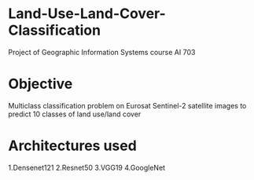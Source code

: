 # Land-Use-Land-Cover-Classification
Project of Geographic Information Systems course AI 703

# Objective
Multiclass classification problem on Eurosat Sentinel-2 satellite images to predict 10 classes of land use/land cover

# Architectures used

1.Densenet121
2.Resnet50
3.VGG19
4.GoogleNet
